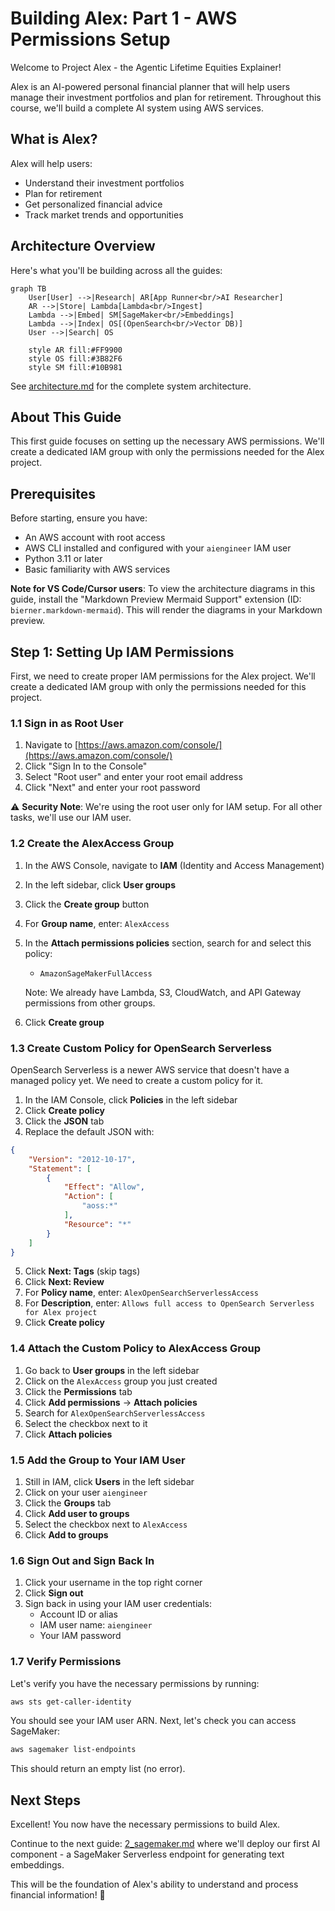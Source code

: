 # Building Alex: Part 1 - AWS Permissions Setup

Welcome to Project Alex - the Agentic Lifetime Equities Explainer! 

Alex is an AI-powered personal financial planner that will help users manage their investment portfolios and plan for retirement. Throughout this course, we'll build a complete AI system using AWS services.

## What is Alex?

Alex will help users:
- Understand their investment portfolios
- Plan for retirement
- Get personalized financial advice
- Track market trends and opportunities

## Architecture Overview

Here's what you'll be building across all the guides:

```mermaid
graph TB
    User[User] -->|Research| AR[App Runner<br/>AI Researcher]
    AR -->|Store| Lambda[Lambda<br/>Ingest]
    Lambda -->|Embed| SM[SageMaker<br/>Embeddings]
    Lambda -->|Index| OS[(OpenSearch<br/>Vector DB)]
    User -->|Search| OS
    
    style AR fill:#FF9900
    style OS fill:#3B82F6
    style SM fill:#10B981
```

See [architecture.md](architecture.md) for the complete system architecture.

## About This Guide

This first guide focuses on setting up the necessary AWS permissions. We'll create a dedicated IAM group with only the permissions needed for the Alex project.

## Prerequisites

Before starting, ensure you have:
- An AWS account with root access
- AWS CLI installed and configured with your `aiengineer` IAM user
- Python 3.11 or later
- Basic familiarity with AWS services

**Note for VS Code/Cursor users**: To view the architecture diagrams in this guide, install the "Markdown Preview Mermaid Support" extension (ID: `bierner.markdown-mermaid`). This will render the diagrams in your Markdown preview.

## Step 1: Setting Up IAM Permissions

First, we need to create proper IAM permissions for the Alex project. We'll create a dedicated IAM group with only the permissions needed for this project.

### 1.1 Sign in as Root User

1. Navigate to [https://aws.amazon.com/console/](https://aws.amazon.com/console/)
2. Click "Sign In to the Console"
3. Select "Root user" and enter your root email address
4. Click "Next" and enter your root password

⚠️ **Security Note**: We're using the root user only for IAM setup. For all other tasks, we'll use our IAM user.

### 1.2 Create the AlexAccess Group

1. In the AWS Console, navigate to **IAM** (Identity and Access Management)
2. In the left sidebar, click **User groups**
3. Click the **Create group** button
4. For **Group name**, enter: `AlexAccess`
5. In the **Attach permissions policies** section, search for and select this policy:
   - `AmazonSageMakerFullAccess`
   
   Note: We already have Lambda, S3, CloudWatch, and API Gateway permissions from other groups.

6. Click **Create group**

### 1.3 Create Custom Policy for OpenSearch Serverless

OpenSearch Serverless is a newer AWS service that doesn't have a managed policy yet. We need to create a custom policy for it.

1. In the IAM Console, click **Policies** in the left sidebar
2. Click **Create policy**
3. Click the **JSON** tab
4. Replace the default JSON with:

```json
{
    "Version": "2012-10-17",
    "Statement": [
        {
            "Effect": "Allow",
            "Action": [
                "aoss:*"
            ],
            "Resource": "*"
        }
    ]
}
```

5. Click **Next: Tags** (skip tags)
6. Click **Next: Review**
7. For **Policy name**, enter: `AlexOpenSearchServerlessAccess`
8. For **Description**, enter: `Allows full access to OpenSearch Serverless for Alex project`
9. Click **Create policy**

### 1.4 Attach the Custom Policy to AlexAccess Group

1. Go back to **User groups** in the left sidebar
2. Click on the `AlexAccess` group you just created
3. Click the **Permissions** tab
4. Click **Add permissions** → **Attach policies**
5. Search for `AlexOpenSearchServerlessAccess`
6. Select the checkbox next to it
7. Click **Attach policies**

### 1.5 Add the Group to Your IAM User

1. Still in IAM, click **Users** in the left sidebar
2. Click on your user `aiengineer`
3. Click the **Groups** tab
4. Click **Add user to groups**
5. Select the checkbox next to `AlexAccess`
6. Click **Add to groups**

### 1.6 Sign Out and Sign Back In

1. Click your username in the top right corner
2. Click **Sign out**
3. Sign back in using your IAM user credentials:
   - Account ID or alias
   - IAM user name: `aiengineer`
   - Your IAM password

### 1.7 Verify Permissions

Let's verify you have the necessary permissions by running:

```bash
aws sts get-caller-identity
```

You should see your IAM user ARN. Next, let's check you can access SageMaker:

```bash
aws sagemaker list-endpoints
```

This should return an empty list (no error).

## Next Steps

Excellent! You now have the necessary permissions to build Alex. 

Continue to the next guide: [2_sagemaker.md](2_sagemaker.md) where we'll deploy our first AI component - a SageMaker Serverless endpoint for generating text embeddings.

This will be the foundation of Alex's ability to understand and process financial information! 🚀